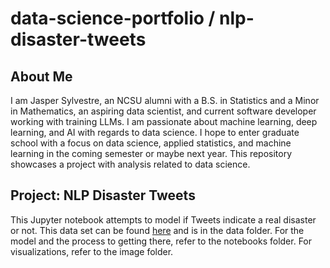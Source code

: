 # data-science-portfolio / nlp-disaster-tweets

## About Me
I am Jasper Sylvestre, an NCSU alumni with a B.S. in Statistics and a Minor in Mathematics, an aspiring data scientist, and current software developer working with training LLMs. I am passionate about machine learning, deep learning, and AI with regards to data science. I hope to enter graduate school with a focus on data science, applied statistics, and machine learning in the coming semester or maybe next year. This repository showcases a project with analysis related to data science.

## Project: NLP Disaster Tweets
This Jupyter notebook attempts to model if Tweets indicate a real disaster or not. This data set can be found [here](https://www.kaggle.com/competitions/nlp-getting-started/overview) and is in the data folder. For the model and the process to getting there, refer to the notebooks folder. For visualizations, refer to the image folder.
